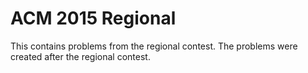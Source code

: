 # ACM 2015 Regional

This contains problems from the regional contest.
The problems were created after the regional contest.


